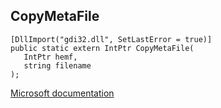## CopyMetaFile

```
[DllImport("gdi32.dll", SetLastError = true)]
public static extern IntPtr CopyMetaFile(
   IntPtr hemf,
   string filename
);
```

[Microsoft documentation](TODO)
